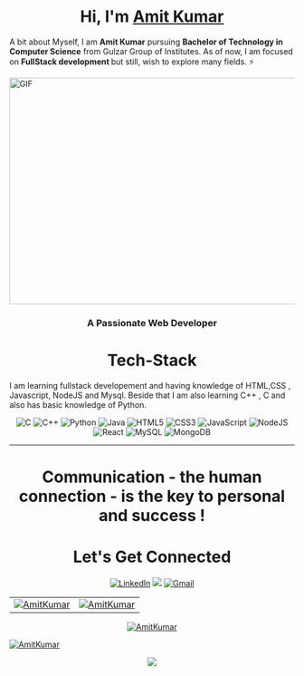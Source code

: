 <h1 align="center">Hi, I'm <a href="https://www.linkedin.com/in/kumaramit20799/" target="_blank"> Amit Kumar </a></h1>

A bit about Myself, I am <b>Amit Kumar</b> pursuing <b> Bachelor of Technology in Computer Science</b> from Gulzar Group of Institutes. As of now, I am focused on <b>FullStack development </b> but still, wish to explore many fields. ⚡


<img align="centre" alt="GIF" src="https://raw.githubusercontent.com/arsentieva/arsentieva/main/coder.gif" width="800" height="400" />

<h3 align="center">A Passionate Web Developer</h3>

<h1 align="center">Tech-Stack</h1>

I am learning fullstack developement and having knowledge of HTML,CSS , Javascript, NodeJS and Mysql. Beside that I am also learning C++ , C and also has basic knowledge of Python. 

<p align="center"> 
    <img alt="C" src="https://img.shields.io/badge/c-%2300599C.svg?&style=for-the-badge&logo=c&logoColor=white" />
    <img alt="C++" src="https://img.shields.io/badge/c++-%2300599C.svg?&style=for-the-badge&logo=c%2B%2B&ogoColor=white" />
    <img alt="Python" src="https://img.shields.io/badge/python-%2314354C.svg?style=for-the-badge&logo=python&logoColor=white"/>
    <img alt="Java" src="https://img.shields.io/badge/java-%23ED8B00.svg?&style=for-the-badge&logo=java&logoColor=white" />
    <img alt="HTML5" src="https://img.shields.io/badge/html5-%23E34F26.svg?&style=for-the-badge&logo=html5&logoColor=white" />
    <img alt="CSS3" src="https://img.shields.io/badge/css3-%231572B6.svg?&style=for-the-badge&logo=css3&logoColor=white" />
    <img alt="JavaScript" src="https://img.shields.io/badge/javascript-%23323330.svg?&style=for-the-badge&logo=javascript&logoColor=%23F7DF1E" />
    <img alt="NodeJS" src="https://img.shields.io/badge/node.js-%2343853D.svg?style=for-the-badge&logo=node.js&logoColor=white" />
    <img alt="React" src="https://img.shields.io/badge/react-%2320232a.svg?style=for-the-badge&logo=react&logoColor=%2361DAFB" />
    <img alt="MySQL" src="https://img.shields.io/badge/mysql-%2300f.svg?style=for-the-badge&logo=mysql&logoColor=white" />
    <img alt="MongoDB" src="https://img.shields.io/badge/MongoDB-%234ea94b.svg?style=for-the-badge&logo=mongodb&logoColor=white" />
</p>

<hr>

<h1 align="center">Communication - the human connection - is the key to personal and success !</h1>

<h1 align="center">Let's Get Connected</h1>

<div align="center">


<a  href="https://www.linkedin.com/in/kumaramit20799/" target="_blank"><img alt="LinkedIn" src="https://img.shields.io/badge/linkedin%20-%230077B5.svg?&style=for-the-badge&logo=linkedin&logoColor=white" /></a>
<a href="https://www.instagram.com/kumaramit20799/" target="_blank"><img src="https://img.shields.io/badge/<handle>-%23E4405F.svg?style=for-the-badge&logo=Instagram&logoColor=white"/></a>
<a href="mailto:kumaramit20799@gmail.com"><img  alt="Gmail" src="https://img.shields.io/badge/Gmail-D14836?style=for-the-badge&logo=gmail&logoColor=white" />

</div>

<table>
  <tr>
    <td><img src="https://github-readme-stats.vercel.app/api?username=kamit20799&show_icons=true&theme=dark&locale=en" alt="AmitKumar" /></td>
    <td><img src="https://github-readme-stats.vercel.app/api/top-langs?username=kamit20799&show_icons=true&theme=dark&locale=en&layout=compact" alt="AmitKumar" /></td>
  </tr>
</table>

<div align="center">
<p><img align="center" src="https://github-readme-streak-stats.herokuapp.com/?user=kamit20799&theme=dark" alt="AmitKumar" /></p>
  </div>
<p align="left"> <img src="https://komarev.com/ghpvc/?username=kamit20799&label=Profile%20views&color=6805D3&style=flat" alt="AmitKumar" /> </p>
   <div align="center">
 <img src="https://activity-graph.herokuapp.com/graph?username=kamit20799&bg_color=FFFFFF&color=000000&line=000000&point=00FF00"></div>
    



